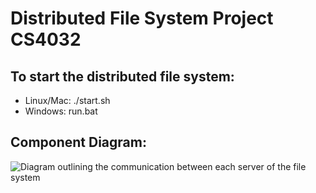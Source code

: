 # Distributed File System Project CS4032

## To start the distributed file system:
+ Linux/Mac: ./start.sh
+ Windows: run.bat

## Component Diagram:
![Diagram outlining the communication between each server of the file system](https://raw.githubusercontent.com/Conorbro/D.S.-Labs/master/DistributedFileSystem/Distributed%20File%20System.png)
